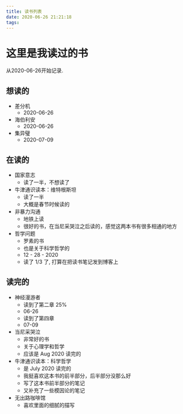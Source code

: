 ```yaml
---
title: 读书列表
date: 2020-06-26 21:21:18
tags:
---
```


# 这里是我读过的书

从2020-06-26开始记录.

## 想读的

- 差分机
  - 2020-06-26
- 海伯利安
  - 2020-06-26
- 集异璧
    - 2020-07-09

## 在读的

- 国家意志
  - 读了一半，不想读了
- 牛津通识读本：维特根斯坦
  - 读了一半
  - 大概是春节时候读的
- 非暴力沟通
    - 地铁上读
    - 很好的书，在当尼采哭泣之后读的，感觉这两本书有很多相通的地方
- 哲学问题
    - 罗素的书
    - 也是关于科学哲学的
    - 12 - 28 - 2020
    - 读了 1/3 了, 打算在把读书笔记发到博客上

## 读完的

- 神经漫游者
    - 读到了第二章 25%
    - 06-26
    - 读到了第四章
    - 07-09
- 当尼采哭泣
  - 非常好的书
  - 关于心理学和哲学
  - 应该是 Aug 2020 读完的
- 牛津通识读本：科学哲学
    - 是 July 2020 读完的
    - 我挺喜欢这本书的前半部分，后半部分没那么好
    - 写了这本书前半部分的笔记
    - 又补充了一些模因论的笔记
- 无出路咖啡馆
    - 喜欢里面的细腻的描写